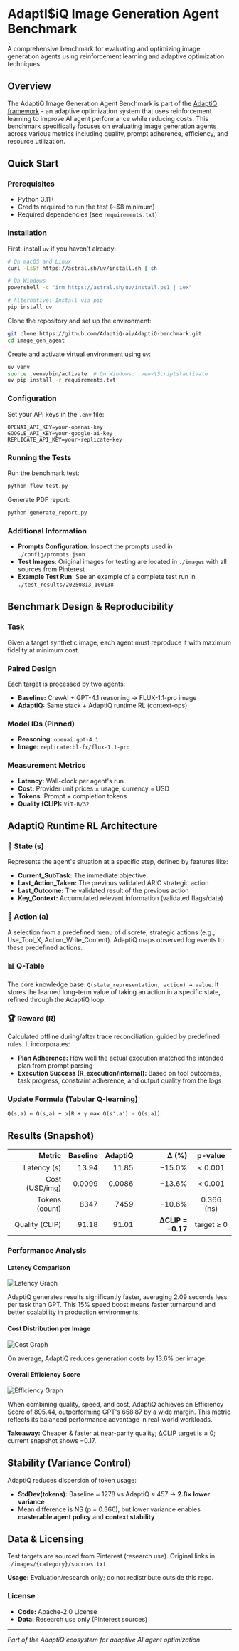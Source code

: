 # AdaptI$iQ Image Generation Agent Benchmark

A comprehensive benchmark for evaluating and optimizing image generation agents using reinforcement learning and adaptive optimization techniques.

## Overview

The AdaptiQ Image Generation Agent Benchmark is part of the [AdaptiQ framework](https://github.com/AdaptiQ-ai/AdaptiQ) - an adaptive optimization system that uses reinforcement learning to improve AI agent performance while reducing costs. This benchmark specifically focuses on evaluating image generation agents across various metrics including quality, prompt adherence, efficiency, and resource utilization.

## Quick Start

### Prerequisites

- Python 3.11+
- Credits required to run the test (~$8 minimum)
- Required dependencies (see `requirements.txt`)

### Installation

First, install `uv` if you haven't already:

```bash
# On macOS and Linux
curl -LsSf https://astral.sh/uv/install.sh | sh

# On Windows
powershell -c "irm https://astral.sh/uv/install.ps1 | iex"

# Alternative: Install via pip
pip install uv
```

Clone the repository and set up the environment:

```bash
git clone https://github.com/AdaptiQ-ai/AdaptiQ-benchmark.git
cd image_gen_agent
```

Create and activate virtual environment using `uv`:

```bash
uv venv
source .venv/bin/activate  # On Windows: .venv\Scripts\activate
uv pip install -r requirements.txt
```

### Configuration

Set your API keys in the `.env` file:

```env
OPENAI_API_KEY=your-openai-key
GOOGLE_API_KEY=your-google-ai-key  
REPLICATE_API_KEY=your-replicate-key
```

### Running the Tests

Run the benchmark test:

```bash
python flow_test.py
```

Generate PDF report:

```bash
python generate_report.py
```

### Additional Information

- **Prompts Configuration**: Inspect the prompts used in `./config/prompts.json`
- **Test Images**: Original images for testing are located in `./images` with all sources from Pinterest
- **Example Test Run**: See an example of a complete test run in `./test_results/20250813_100138`

## Benchmark Design & Reproducibility

### Task
Given a target synthetic image, each agent must reproduce it with maximum fidelity at minimum cost.

### Paired Design
Each target is processed by two agents:
- **Baseline:** CrewAI + GPT-4.1 reasoning → FLUX-1.1-pro image
- **AdaptiQ:** Same stack + AdaptiQ runtime RL (context-ops)

### Model IDs (Pinned)
- **Reasoning:** `openai:gpt-4.1`
- **Image:** `replicate:bl-fx/flux-1.1-pro`

### Measurement Metrics
- **Latency:** Wall-clock per agent's run
- **Cost:** Provider unit prices × usage, currency = USD
- **Tokens:** Prompt + completion tokens
- **Quality (CLIP):** `ViT-B/32`

## AdaptiQ Runtime RL Architecture

### 🧩 State (s)
Represents the agent's situation at a specific step, defined by features like:
- **Current_SubTask:** The immediate objective
- **Last_Action_Taken:** The previous validated ARIC strategic action
- **Last_Outcome:** The validated result of the previous action
- **Key_Context:** Accumulated relevant information (validated flags/data)

### 🎯 Action (a)
A selection from a predefined menu of discrete, strategic actions (e.g., Use_Tool_X, Action_Write_Content). AdaptiQ maps observed log events to these predefined actions.

### 📊 Q-Table
The core knowledge base: `Q(state_representation, action) → value`. It stores the learned long-term value of taking an action in a specific state, refined through the AdaptiQ loop.

### 🏆 Reward (R)
Calculated offline during/after trace reconciliation, guided by predefined rules. It incorporates:
- **Plan Adherence:** How well the actual execution matched the intended plan from prompt parsing
- **Execution Success (R_execution/internal):** Based on tool outcomes, task progress, constraint adherence, and output quality from the logs

### Update Formula (Tabular Q-learning)
```
Q(s,a) ← Q(s,a) + α[R + γ max Q(s',a') - Q(s,a)]
```

## Results (Snapshot)

| Metric | Baseline | AdaptiQ | Δ (%) | p-value |
|-------:|---------:|--------:|------:|:-------:|
| Latency (s) | 13.94 | 11.85 | −15.0% | < 0.001 |
| Cost (USD/img) | 0.0099 | 0.0086 | −13.6% | < 0.001 |
| Tokens (count) | 8347 | 7459 | −10.6% | 0.366 (ns) |
| Quality (CLIP) | 91.18 | 91.01 | **ΔCLIP = −0.17** | target ≥ 0 |

### Performance Analysis

#### Latency Comparison
![Latency Graph](./metrics/latency.jpg)

AdaptiQ generates results significantly faster, averaging 2.09 seconds less per task than GPT. This 15% speed boost means faster turnaround and better scalability in production environments.

#### Cost Distribution per Image
![Cost Graph](./metrics/cost.jpg)

On average, AdaptiQ reduces generation costs by 13.6% per image.

#### Overall Efficiency Score
![Efficiency Graph](./metrics/eff.jpg)

When combining quality, speed, and cost, AdaptiQ achieves an Efficiency Score of 895.44, outperforming GPT's 658.87 by a wide margin. This metric reflects its balanced performance advantage in real-world workloads.

**Takeaway:** Cheaper & faster at near-parity quality; ΔCLIP target is ≥ 0; current snapshot shows −0.17.

## Stability (Variance Control)

AdaptiQ reduces dispersion of token usage:
- **StdDev(tokens):** Baseline ≈ 1278 vs AdaptiQ ≈ 457 → **2.8× lower variance**
- Mean difference is NS (p = 0.366), but lower variance enables **masterable agent policy** and **context stability**

## Data & Licensing

Test targets are sourced from Pinterest (research use). Original links in `./images/{category}/sources.txt`.

**Usage:** Evaluation/research only; do not redistribute outside this repo.

### License
- **Code:** Apache-2.0 License
- **Data:** Research use only (Pinterest sources)

---

*Part of the AdaptiQ ecosystem for adaptive AI agent optimization*
